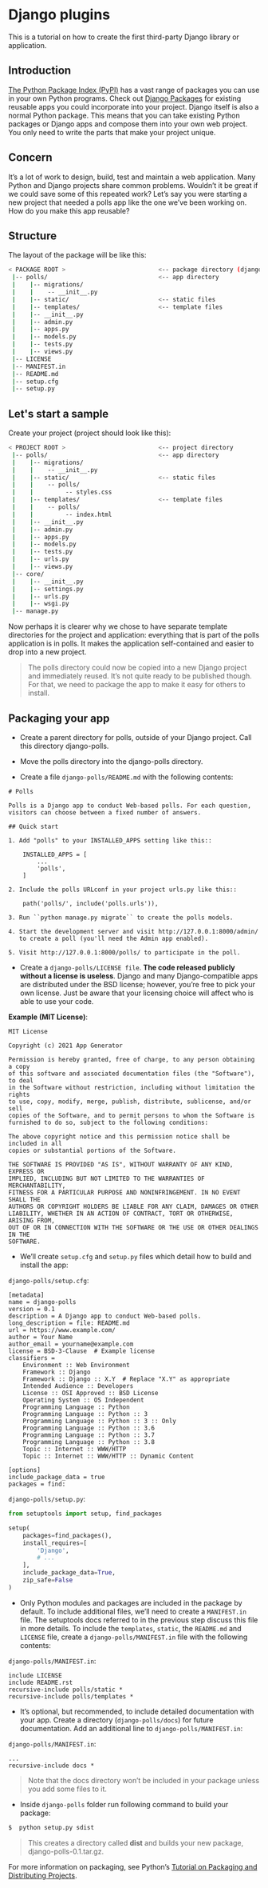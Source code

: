 # Django plugins

This is a tutorial on how to create the first third-party Django library or application.

## Introduction

[The Python Package Index (PyPI)](https://pypi.org/) has a vast range of packages you can use in your own Python programs.
Check out [Django Packages](https://djangopackages.org/) for existing reusable apps you could incorporate into your project. Django itself is also a normal Python package. This means that you can take existing Python packages or Django apps and compose them into your own web project. You only need to write the parts that make your project unique.

## Concern

It’s a lot of work to design, build, test and maintain a web application. Many Python and Django projects share common problems. Wouldn’t it be great if we could save some of this repeated work?
Let’s say you were starting a new project that needed a polls app like the one we’ve been working on. How do you make this app reusable?

## Structure

The layout of the package will be like this:

```bash
< PACKAGE ROOT >                          <-- package directory (django-polls)
 |-- polls/                               <-- app directory
 |    |-- migrations/
 |    |    -- __init__.py
 |    |-- static/                         <-- static files
 |    |-- templates/                      <-- template files
 |    |-- __init__.py
 |    |-- admin.py
 |    |-- apps.py
 |    |-- models.py
 |    |-- tests.py
 |    |-- views.py
 |-- LICENSE
 |-- MANIFEST.in
 |-- README.md
 |-- setup.cfg
 |-- setup.py
```

## Let's start a sample

Create your project (project should look like this):

```bash
< PROJECT ROOT >                          <-- project directory
 |-- polls/                               <-- app directory
 |    |-- migrations/
 |    |    -- __init__.py
 |    |-- static/                         <-- static files
 |    |    -- polls/
 |    |         -- styles.css
 |    |-- templates/                      <-- template files
 |    |    -- polls/
 |    |         -- index.html
 |    |-- __init__.py
 |    |-- admin.py
 |    |-- apps.py
 |    |-- models.py
 |    |-- tests.py
 |    |-- urls.py
 |    |-- views.py
 |-- core/
 |    |-- __init__.py
 |    |-- settings.py
 |    |-- urls.py
 |    |-- wsgi.py
 |-- manage.py
```

Now perhaps it is clearer why we chose to have separate template directories for the project and application: everything that is part of the polls application is in polls. It makes the application self-contained and easier to drop into a new project.

> The polls directory could now be copied into a new Django project and immediately reused. It’s not quite ready to be published though. For that, we need to package the app to make it easy for others to install.

## Packaging your app

- Create a parent directory for polls, outside of your Django project. Call this directory django-polls.

- Move the polls directory into the django-polls directory.

- Create a file `django-polls/README.md` with the following contents:

```text
# Polls

Polls is a Django app to conduct Web-based polls. For each question,
visitors can choose between a fixed number of answers.

## Quick start

1. Add "polls" to your INSTALLED_APPS setting like this::

    INSTALLED_APPS = [
        ...
        'polls',
    ]

2. Include the polls URLconf in your project urls.py like this::

    path('polls/', include('polls.urls')),

3. Run ``python manage.py migrate`` to create the polls models.

4. Start the development server and visit http://127.0.0.1:8000/admin/
   to create a poll (you'll need the Admin app enabled).

5. Visit http://127.0.0.1:8000/polls/ to participate in the poll.
```

- Create a `django-polls/LICENSE file`. **The code released publicly without a license is useless**. Django and many Django-compatible apps are distributed under the BSD license; however, you’re free to pick your own license. Just be aware that your licensing choice will affect who is able to use your code.

**Example (MIT License)**:
```text
MIT License

Copyright (c) 2021 App Generator

Permission is hereby granted, free of charge, to any person obtaining a copy
of this software and associated documentation files (the "Software"), to deal
in the Software without restriction, including without limitation the rights
to use, copy, modify, merge, publish, distribute, sublicense, and/or sell
copies of the Software, and to permit persons to whom the Software is
furnished to do so, subject to the following conditions:

The above copyright notice and this permission notice shall be included in all
copies or substantial portions of the Software.

THE SOFTWARE IS PROVIDED "AS IS", WITHOUT WARRANTY OF ANY KIND, EXPRESS OR
IMPLIED, INCLUDING BUT NOT LIMITED TO THE WARRANTIES OF MERCHANTABILITY,
FITNESS FOR A PARTICULAR PURPOSE AND NONINFRINGEMENT. IN NO EVENT SHALL THE
AUTHORS OR COPYRIGHT HOLDERS BE LIABLE FOR ANY CLAIM, DAMAGES OR OTHER
LIABILITY, WHETHER IN AN ACTION OF CONTRACT, TORT OR OTHERWISE, ARISING FROM,
OUT OF OR IN CONNECTION WITH THE SOFTWARE OR THE USE OR OTHER DEALINGS IN THE
SOFTWARE.
```


- We’ll create `setup.cfg` and `setup.py` files which detail how to build and install the app:

`django-polls/setup.cfg`:
```metadata json
[metadata]
name = django-polls
version = 0.1
description = A Django app to conduct Web-based polls.
long_description = file: README.md
url = https://www.example.com/
author = Your Name
author_email = yourname@example.com
license = BSD-3-Clause  # Example license
classifiers =
    Environment :: Web Environment
    Framework :: Django
    Framework :: Django :: X.Y  # Replace "X.Y" as appropriate
    Intended Audience :: Developers
    License :: OSI Approved :: BSD License
    Operating System :: OS Independent
    Programming Language :: Python
    Programming Language :: Python :: 3
    Programming Language :: Python :: 3 :: Only
    Programming Language :: Python :: 3.6
    Programming Language :: Python :: 3.7
    Programming Language :: Python :: 3.8
    Topic :: Internet :: WWW/HTTP
    Topic :: Internet :: WWW/HTTP :: Dynamic Content

[options]
include_package_data = true
packages = find:
```

`django-polls/setup.py`:
```python
from setuptools import setup, find_packages

setup(
    packages=find_packages(),
    install_requires=[
        'Django',
        # ...
    ],
    include_package_data=True,
    zip_safe=False
)
```

- Only Python modules and packages are included in the package by default. To include additional files, we’ll need to create a `MANIFEST.in` file. The setuptools docs referred to in the previous step discuss this file in more details. To include the `templates`, `static`, the `README.md` and `LICENSE` file, create a `django-polls/MANIFEST.in` file with the following contents:

`django-polls/MANIFEST.in`:
```text
include LICENSE
include README.rst
recursive-include polls/static *
recursive-include polls/templates *
```

- It’s optional, but recommended, to include detailed documentation with your app. Create a directory (`django-polls/docs`) for future documentation. Add an additional line to `django-polls/MANIFEST.in`:

`django-polls/MANIFEST.in`:
```text
...
recursive-include docs *
```
> Note that the docs directory won’t be included in your package unless you add some files to it.

- Inside `django-polls` folder run following command to build your package:
```bash
$  python setup.py sdist
```
> This creates a directory called **dist** and builds your new package, django-polls-0.1.tar.gz.


For more information on packaging, see Python’s [Tutorial on Packaging and Distributing Projects](https://packaging.python.org/tutorials/packaging-projects/).
